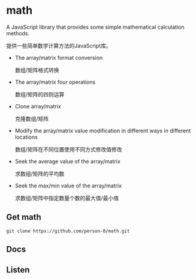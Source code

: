 # math
A JavaScript library that provides some simple mathematical calculation methods. 

提供一些简单数学计算方法的JavaScript库。
- The array/matrix format conversion

  数组/矩阵格式转换
- The array/matrix four operations
	
  数组/矩阵的四则运算
- Clone array/matrix

	克隆数组/矩阵
- Modify the array/matrix value modification in different ways in different locations

	数组/矩阵在不同位置使用不同方式修改值修改
- Seek the average value of the array/matrix 

  求数组/矩阵的平均数
- Seek the max/min value of the array/matrix

  求数组/矩阵中指定数量个数的最大值/最小值
## Get math
`git clone https://github.com/person-0/math.git`
## Docs

## Listen
